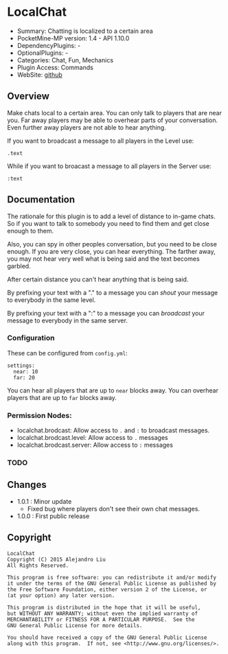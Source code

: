 LocalChat
=======

* Summary: Chatting is localized to a certain area
* PocketMine-MP version: 1.4 - API 1.10.0
* DependencyPlugins: -
* OptionalPlugins: -
* Categories: Chat, Fun, Mechanics
* Plugin Access: Commands
* WebSite: [github](https://github.com/alejandroliu/pocketmine-plugins/tree/master/LocalChat)

Overview
--------

Make chats local to a certain area.  You can only talk to players that
are near you.  Far away players may be able to overhear parts of your
conversation.  Even further away players are not able to hear anything.

If you want to broadcast a message to all players in the Level use:

	.text

While if you want to broacast a message to all players in the Server
use:

	:text


Documentation
-------------

The rationale for this plugin is to add a level of distance to in-game
chats.  So if you want to talk to somebody you need to find them and
get close enough to them.

Also, you can spy in other peoples conversation, but you need to be
close enough.  If you are very close, you can hear everything.  The
farther away, you may not hear very well what is being said and the
text becomes garbled.

After certain distance you can't hear anything that is being said.

By prefixing your text with a "." to a message you can *shout* your
message to everybody in the same level.

By prefixing your text with a ":" to a message you can *broadcast*
your message to everybody in the same server.

### Configuration

These can be configured from `config.yml`:

	settings:
	  near: 10
	  far: 20

You can hear all players that are up to `near` blocks away.
You can overhear players that are up to `far` blocks away.


### Permission Nodes:

* localchat.brodcast: Allow access to `.` and `:` to broadcast messages.
* localchat.brodcast.level: Allow access to `.` messages
* localchat.brodcast.server: Allow access to `:` messages

### TODO


Changes
-------

* 1.0.1 : Minor update
  * Fixed bug where players don't see their own chat messages.
* 1.0.0 : First public release

Copyright
---------

    LocalChat
    Copyright (C) 2015 Alejandro Liu
    All Rights Reserved.

    This program is free software: you can redistribute it and/or modify
    it under the terms of the GNU General Public License as published by
    the Free Software Foundation, either version 2 of the License, or
    (at your option) any later version.

    This program is distributed in the hope that it will be useful,
    but WITHOUT ANY WARRANTY; without even the implied warranty of
    MERCHANTABILITY or FITNESS FOR A PARTICULAR PURPOSE.  See the
    GNU General Public License for more details.

    You should have received a copy of the GNU General Public License
    along with this program.  If not, see <http://www.gnu.org/licenses/>.
